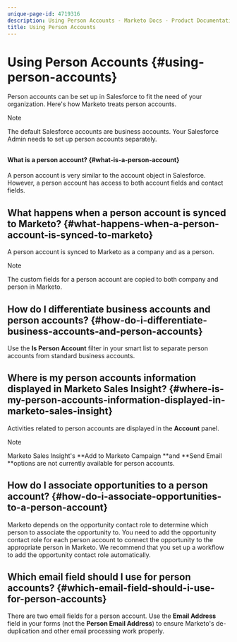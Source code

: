 ```yaml
---
unique-page-id: 4719316
description: Using Person Accounts - Marketo Docs - Product Documentation
title: Using Person Accounts
---
```


# Using Person Accounts {#using-person-accounts}

Person accounts can be set up in Salesforce to fit the need of your organization. Here's how Marketo treats person accounts.

>[!NOTE]
>
>The default Salesforce accounts are business accounts. Your Salesforce Admin needs to set up person accounts separately.

##

#### What is a person account? {#what-is-a-person-account}

A person account is very similar to the account object in Salesforce. However, a person account has access to both account fields and contact fields.

## What happens when a person account is synced to Marketo? {#what-happens-when-a-person-account-is-synced-to-marketo}

A person account is synced to Marketo as a company and as a person.

>[!NOTE]
>
>The custom fields for a person account are copied to both company and person in Marketo.

## How do I differentiate business accounts and person accounts? {#how-do-i-differentiate-business-accounts-and-person-accounts}

Use the **Is Person Account** filter in your smart list to separate person accounts from standard business accounts.

## Where is my person accounts information displayed in Marketo Sales Insight? {#where-is-my-person-accounts-information-displayed-in-marketo-sales-insight}

Activities related to person accounts are displayed in the **Account** panel.

>[!NOTE]
>
>Marketo Sales Insight's **Add to Marketo Campaign **and **Send Email **options are not currently available for person accounts.

## How do I associate opportunities to a person account? {#how-do-i-associate-opportunities-to-a-person-account}

Marketo depends on the opportunity contact role to determine which person to associate the opportunity to. You need to add the opportunity contact role for each person account to connect the opportunity to the appropriate person in Marketo. We recommend that you set up a workflow to add the opportunity contact role automatically.

## Which email field should I use for person accounts? {#which-email-field-should-i-use-for-person-accounts}

There are two email fields for a person account. Use the **Email Address** field in your forms (not the **Person Email Address**) to ensure Marketo's de-duplication and other email processing work properly.
